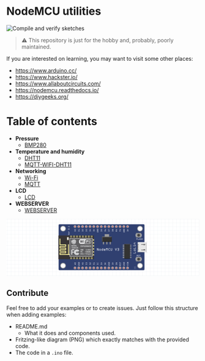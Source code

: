 # NodeMCU utilities

![Compile and verify sketches](https://github.com/jesusgn90/nodemcu-examples/workflows/Compile%20and%20verify%20sketches/badge.svg?branch=master)

> :warning: This repository is just for the hobby and, probably, poorly maintained.

If you are interested on learning, you may want to visit some other places:

- https://www.arduino.cc/
- https://www.hackster.io/
- https://www.allaboutcircuits.com/
- https://nodemcu.readthedocs.io/
- https://diygeeks.org/

# Table of contents

- **Pressure**
    - [BMP280](BMP280/)
- **Temperature and humidity**
    - [DHT11](DHT11/)
    - [MQTT-WIFI-DHT11](MQTT-WIFI-DHT11/)
- **Networking**
    - [Wi-Fi](WIFI/)
    - [MQTT](MQTT/)
- **LCD**
    - [LCD](LCD/)
- **WEBSERVER**
    - [WEBSERVER](WEBSERVER/)

![nodemcu](./nodemcu.png)

## Contribute

Feel free to add your examples or to create issues. Just follow this structure when adding examples:

- README.md
  - What it does and components used.
- Fritzing-like diagram (PNG) which exactly matches with the provided code.
- The code in a `.ino` file.
